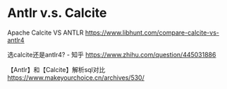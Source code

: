 
# Antlr v.s. Calcite

Apache Calcite VS ANTLR https://www.libhunt.com/compare-calcite-vs-antlr4

选calcite还是antlr4? - 知乎 https://www.zhihu.com/question/445031886

【Antlr】和【Calcite】解析sql对比 https://www.makeyourchoice.cn/archives/530/
